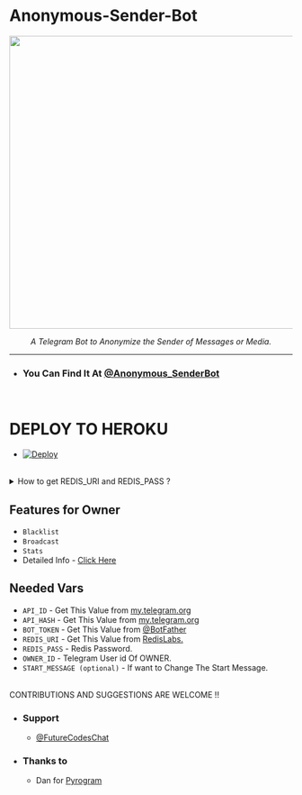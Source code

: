 # Anonymous-Sender-Bot
<p align="center">
<img src="https://telegra.ph/file/70f0362a545ead3e18030.jpg" width="520", height="520"></p>

<p align="center"><i>A Telegram Bot to Anonymize the Sender of Messages or Media.</i></p>
<HR>

* ###  You Can Find It At **[@Anonymous_SenderBot](t.me/Anonymous_senderbot)**

<br>

# DEPLOY TO HEROKU
* [![Deploy](https://www.herokucdn.com/deploy/button.svg)](https://heroku.com/deploy?template=https://github.com/prothinkergang/anonymous-bot)
<br><br>

<details>
<summary> How to get REDIS_URI and REDIS_PASS ? </summary>
<br>

- Create a Account on [RedisLabs.com](https://RedisLabs.com)
- Create one REDIS Subscription
- You will get REDIS Endpoint, which will be REDIS_PASS and password which will be REDIS_PASS


</details>

## Features for Owner
- `Blacklist`
- `Broadcast`
- `Stats`
- Detailed Info - [Click Here](https://telegra.ph/Owner-Commands-05-13)

## Needed Vars
- `API_ID` - Get This Value from [my.telegram.org](https://my.telegram.org)
-  `API_HASH` - Get This Value from [my.telegram.org](https://my.telegram.org)
-  `BOT_TOKEN` - Get This Value from [@BotFather](https://my.telegram.org)
-  `REDIS_URI` - Get This Value from [RedisLabs.](https://redislabs.com)
-  `REDIS_PASS` - Redis Password.
-  `OWNER_ID` - Telegram User id Of OWNER.
- `START_MESSAGE (optional)` - If want to Change The Start Message.
<br><br>

CONTRIBUTIONS AND SUGGESTIONS ARE WELCOME !!


* ### Support
   - [@FutureCodesChat](https://t.me/FutureCodesChat)

* ### Thanks to
   - Dan for [Pyrogram](https://github.com/Pyrogram)
